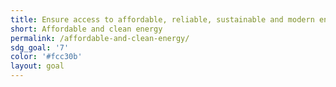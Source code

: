 ```yaml
---
title: Ensure access to affordable, reliable, sustainable and modern energy for all
short: Affordable and clean energy
permalink: /affordable-and-clean-energy/
sdg_goal: '7'
color: '#fcc30b'
layout: goal
---
```


